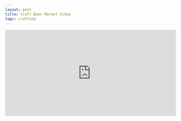 ```yaml
---
layout: post
title: Craft Beer Market Video
tags: crafting
---
```




<iframe width="560" height="281" src="http://www.youtube.com/embed/2QHXEFmdFwc?&autoplay=1&rel=0&theme=light&showinfo=0&modestbranding=1&controls=0&hd=1&color=white" frameborder="0" allowfullscreen></iframe>
